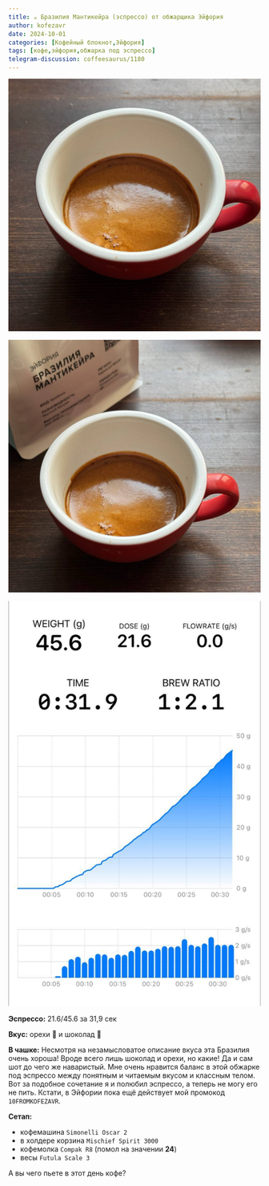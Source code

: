 ```yaml
---
title: ☕️ Бразилия Мантикейра (эспрессо) от обжарщика Эйфория
author: kofezavr
date: 2024-10-01
categories: [Кофейный блокнот,Эйфория]
tags: [кофе,эйфория,обжарка под эспрессо]
telegram-discussion: coffeesaurus/1180
--- 
```

![Бразилия Мантикейра (эспрессо) от обжарщика Эйфория](/assets/img/posts/24/10/mantikeira-1.jpg)

![Бразилия Мантикейра (эспрессо) от обжарщика Эйфория](/assets/img/posts/24/10/mantikeira-2.jpg)

![Бразилия Мантикейра (эспрессо) от обжарщика Эйфория](/assets/img/posts/24/10/mantikeira-3.jpg)

**Эспрессо:** 21.6/45.6 за 31,9 сек

**Вкус:** орехи 🌰 и шоколад 🍫

**В чашке:** Несмотря на незамысловатое описание вкуса эта Бразилия очень хороша! Вроде всего лишь шоколад и орехи, но какие! Да и сам шот до чего же наваристый. Мне очень нравится баланс в этой обжарке под эспрессо между понятным и читаемым вкусом и классным телом. Вот за подобное сочетание я и полюбил эспрессо, а теперь не могу его не пить. Кстати, в Эйфории пока ещё действует мой промокод `10FROMKOFEZAVR`.

**Сетап:**
- кофемашина `Simonelli Oscar 2`
- в холдере корзина `Mischief Spirit 3000`
- кофемолка `Compak R8` (помол на значении **24**)
- весы `Futula Scale 3`

А вы чего пьете в этот день кофе?